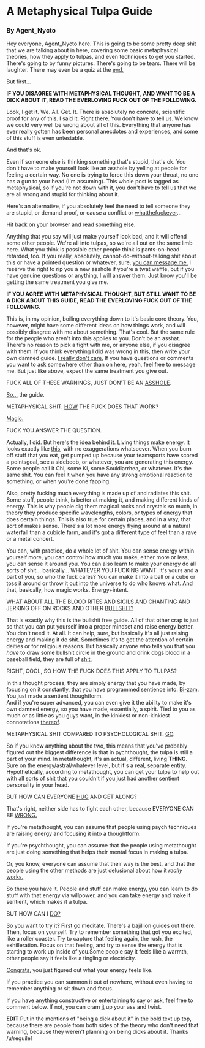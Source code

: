 # A Metaphysical Tulpa Guide
### By Agent\_Nycto

Hey everyone, Agent\_Nycto here. This is going to be some pretty deep shit that 
we are talking about in here, covering some basic metaphysical theories, how 
they apply to tulpas, and even techniques to get you started. There's going to 
by funny pictures. There's going to be tears. There will be laughter. There may 
even be a quiz at the [end.](http://i.imgur.com/rh8feBw.jpg)

But first...

**IF YOU DISAGREE WITH METAPHYSICAL THOUGHT, AND WANT TO BE A DICK ABOUT IT, 
READ THE EVERLOVING FUCK OUT OF THE FOLLOWING.** 

Look, I get it. We. All. Get. It. There is absolutely no concrete, scientific 
proof for any of this. I said it. Right there. You don't have to tell us. We 
know we could very well be wrong about all of this. Everything that anyone has 
ever really gotten has been personal anecdotes and experiences, and some of this stuff is even untestable. 

And that's ok. 

Even if someone else is thinking something that's stupid, that's ok. You don't 
have to make yourself look like an asshole by yelling at people for feeling 
a certain way. No one is trying to force this down your throat, no one has 
a gun to your head (I'm assuming). This whole post is tagged as metaphysical, 
so if you're not down with it, you don't have to tell us that we are all wrong 
and stupid for thinking about it. 

Here's an alternative, if you absolutely feel the need to tell someone they are 
stupid, or demand proof, or cause a conflict or 
[whatthefuckever](http://i.imgur.com/H7v8Lp8.jpg)...

Hit back on your browser and read something else. 

Anything that you say will just make yourself look bad, and it will offend some 
other people. We're all into tulpas, so we're all out on the same limb here. 
What you think is possible other people think is pants-on-head retarded, too. 
If you really, absolutely, cannot-do-without-talking shit about this or have 
a pointed question or whatever, sure, [you can message 
me.](http://i.imgur.com/QS68KpR.jpg) I reserve the right to rip you a new 
asshole if you're a twat waffle, but if you have genuine questions or anything, 
I will answer them. Just know you'll be getting the same treatment you give me.

**IF YOU AGREE WITH METAPHYSICAL THOUGHT, BUT STILL WANT TO BE A DICK ABOUT 
THIS GUIDE, READ THE EVERLOVING FUCK OUT OF THE FOLLOWING.** 

This is, in my opinion, boiling everything down to it's basic core theory. You, 
however, might have some different ideas on how things work, and will possibly 
disagree with me about something. That's cool. But the same rule for the people 
who aren't into this applies to you. Don't be an asshat. There's no reason to 
pick a  fight with me, or anyone else, if you disagree with them. If you think 
everything I did was wrong in this, then write your own damned guide. [I really 
don't care.](http://i.imgur.com/uQCWr8M.gif) If you have questions or comments 
you want to ask somewhere other than on here, yeah, feel free to message me. But just like above, expect the same treatment you give out. 

FUCK ALL OF THESE WARNINGS, JUST DON'T BE AN [ASSHOLE](http://i.imgur.com/iR712Se.jpg). 

[So...](http://youtu.be/dEtm_Q2LK9g) the guide.

METAPHYSICAL SHIT. [HOW](http://i.imgur.com/EaIsqVU.png) THE FUCK DOES THAT 
WORK?

[Magic.](http://i.imgur.com/2AOzort.gif)

FUCK YOU ANSWER THE QUESTION. 

Actually, I did. But here's the idea behind it. Living things make energy. It 
looks exactly like [this](http://i.imgur.com/PXaYssC.png), with no 
exaggerations whatsoever. When you burn off stuff that you eat, get pumped up 
because your teamsports have scored a pointsgoal, see a sideboob, or whatever, 
you are generating this energy. Some people call it Chi, some Ki, some 
Souldiarrhea, or whatever. It's the same shit. You can feel it when you have 
any strong emotional reaction to something, or when you're done fapping. 

Also, pretty fucking much everything is made up of and radiates this shit. Some 
stuff, people think, is better at making it, and making different kinds of 
energy. This is why people dig them magical rocks and crystals so much, in 
theory they produce specific wavelengths, colors, or types of energy that does 
certain things. This is also true for certain places, and in a way, that sort 
of makes sense. There's a lot more energy flying around at a natural waterfall than a cubicle farm, and it's got a different type of feel than a rave or a metal concert. 

You can, with practice, do a whole lot of shit. You can sense energy within 
yourself more, you can control how much you make, either more or less, you can 
sense it around you. You can also learn to make your energy do all sorts of 
shit... basically... WHATEVER YOU FUCKING WANT. It's yours and a part of you, so who the fuck cares? You can make it into a ball or a cube or toss it around or throw it out into the universe to do who knows what. And that, basically, how magic works. Energy+intent. 

WHAT ABOUT ALL THE BLOOD RITES AND SIGILS AND CHANTING AND JERKING OFF ON ROCKS 
AND OTHER [BULLSHIT?](http://i.imgur.com/9nNaJYy.jpg)

That is exactly why this is the bullshit free guide. All of that other crap is 
just so that you can put yourself into a proper mindset and raise energy 
better. You don't need it. At all. It can help, sure, but basically it's all 
just raising energy and making it do shit. Sometimes it's to get the attention 
of certain deities or for religious reasons. But basically anyone who tells you 
that you *have* to draw some bullshit circle in the ground and drink dogs blood 
in a baseball field, they are full of [shit.](http://i.imgur.com/Wd2Mi3H.png) 

RIGHT, COOL, SO HOW THE FUCK DOES THIS APPLY TO TULPAS?

In this thought process, they are simply energy that you have made, by focusing 
on it constantly, that you have programmed sentience into. 
[Bi-zam](http://i.imgur.com/dvdv3tS.gif). You just made a sentient thoughtform.  
And if you're super advanced, you can even give it the ability to make it's own 
damned energy, so you have made, essentially, a spirit. Tied to you as much or 
as little as you guys want, in the kinkiest or non-kinkiest connotations 
[thereof](http://i.imgur.com/ogrzB0s.jpg). 

METAPHYSICAL SHIT COMPARED TO PSYCHOLOGICAL SHIT. 
[GO](http://i.imgur.com/RBlIU80.jpg).

So if you know anything about the two, this means that you've probably figured 
out the biggest difference is that in pychthought, the tulpa is still a part of 
your mind. In metathought, it's an actual, different, living **THING.** Sure on the energy/astral/whatever level, but it's a real, separate entity. Hypothetically, according to metathought, you can get your tulpa to help out with all sorts of shit that you couldn't if you just had another sentient personality in your head. 

BUT HOW CAN EVERYONE [HUG](http://i.imgur.com/h9OmHts.png) AND GET ALONG?

That's right, neither side has to fight each other, because EVERYONE CAN BE 
[WRONG.](http://youtu.be/2yqUpypQwGs)

If you're metathought, you can assume that people using psych techniques are 
raising energy and focusing it into a thoughtform. 

If you're psychthought, you can assume that the people using metathought are 
just doing something that helps their mental focus in making a tulpa. 

Or, you know, everyone can assume that their way is the best, and that the 
people using the other methods are just delusional about how it *really* 
[works.](http://i.imgur.com/ILQ6aDa.jpg)

So there you have it. People and stuff can make energy, you can learn to do stuff with that energy via willpower, and you can take energy and make it sentient, which makes it a tulpa. 

BUT HOW CAN I [DO?](http://i.imgur.com/Df8T7as.jpg) 

So you want to try it? First go meditate. There's a bajillion guides out there. 
Then, focus on yourself. Try to remember something that got you excited, like 
a roller coaster. Try to capture that feeling again, the rush, the exhilleration. Focus on that feeling, and try to sense the energy that is starting to work up inside of you.Some people say it feels like a warmth, other people say it feels like a tingling or electricity. 

[Congrats](http://i.imgur.com/QWHFUCa.jpg), you just figured out what your 
energy feels like.

 If you practice you can summon it out of nowhere, without even having to remember anything or sit down and focus. 

 If you have anything constructive or entertaining to say or ask, feel free to 
 comment below. If not, you can cram [it](http://i.imgur.com/7YQf5t6.jpg) up your ass and twist. 

 **EDIT** Put in the mentions of "being a dick about it" in the bold text up 
 top, because there are people from both sides of the theory who don't need 
 that warning, because they weren't planning on being dicks about it. Thanks 
 /u/reguile!
 
